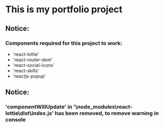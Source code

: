 # This is my portfolio project

## Notice:  
### Components required for this project to work: 
* 'react-lottie'
* 'react-router-dom'
* 'react-social-icons'
* 'react-skills'
* 'reactjs-popup'
## Notice:  
### 'componentWillUpdate' in '\node_modules\react-lottie\dist\index.js' has been removed, to remove warning in console 
